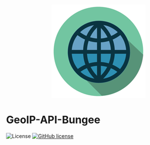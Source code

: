 <p align="center"><img src="data/icon-256x256.png"></p>


# GeoIP-API-Bungee

![License](https://img.shields.io/github/license/MrHaber/GeoIP-API-Bungee) [![GitHub license](https://img.shields.io/badge/License-MIT-yellow.svg?style=flat)](https://github.com/MrHaber/GeoIP-API-Bungee/blob/master/LICENSE)


  
